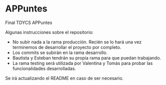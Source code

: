 # APPuntes
Final TDYCS APPuntes

Algunas instrucciones sobre el repositorio:
- No subir nada a la rama producción. Recién se lo hará una vez terminemos de desarrollar el proyecto por completo.
- Los commits se subirán en la rama desarrollo.
- Bautista y Esteban tendrán su propia rama para que puedan trabajando.
- La rama testing será utilizada por Valentina y Tomás para probar las funcionalidades desarrolladas.

Se irá actualizando el README en caso de ser necesario.
